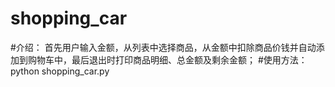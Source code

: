 # shopping_car
#介绍：
  首先用户输入金额，从列表中选择商品，从金额中扣除商品价钱并自动添加到购物车中，最后退出时打印商品明细、总金额及剩余金额；
#使用方法：
  python shopping_car.py

